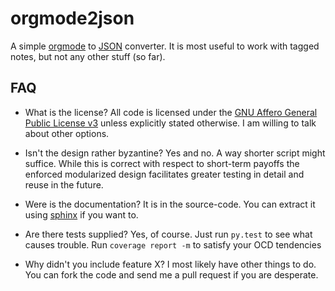 orgmode2json
============

A simple [orgmode](http://orgmode.org/) to [JSON](http://json.org/)
converter. It is most useful to work with tagged notes, but not any other
stuff (so far).

FAQ
---
* What is the license?
  All code is licensed under the [GNU Affero General Public License v3](https://www.gnu.org/licenses/agpl-3.0.en.html) unless explicitly stated otherwise.
  I am willing to talk about other options.

* Isn't the design rather byzantine?
  Yes and no. A way shorter script might suffice. While this is correct with
  respect to short-term payoffs the enforced modularized design facilitates
  greater testing in detail and reuse in the future.

* Were is the documentation?
  It is in the source-code. You can extract it using [sphinx](http://sphinx-doc.org/) if you want to.

* Are there tests supplied?
  Yes, of course. Just run `py.test` to see what causes trouble.
  Run `coverage report -m` to satisfy your OCD tendencies

* Why didn't you include feature X? 
  I most likely have other things to do. You can fork the code and send me a
  pull request if you are desperate.